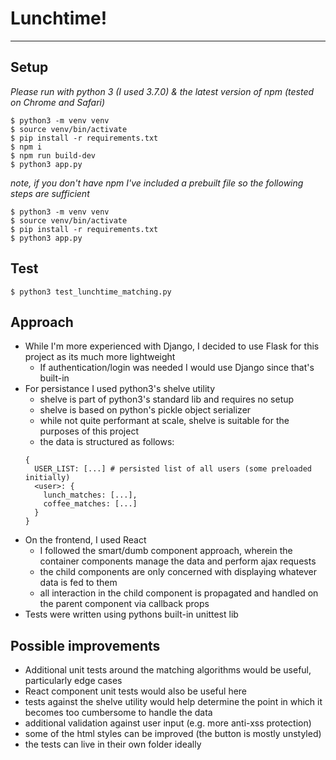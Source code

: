# Lunchtime!

---

## Setup

*Please run with python 3 (I used 3.7.0) & the latest version of npm (tested on Chrome and Safari)*

```
$ python3 -m venv venv
$ source venv/bin/activate
$ pip install -r requirements.txt
$ npm i
$ npm run build-dev
$ python3 app.py
```

*note, if you don't have npm I've included a prebuilt file so the following steps are sufficient*

```
$ python3 -m venv venv
$ source venv/bin/activate
$ pip install -r requirements.txt
$ python3 app.py
```

## Test

```
$ python3 test_lunchtime_matching.py
```

## Approach

- While I'm more experienced with Django, I decided to use Flask for this project as its much more lightweight
  - If authentication/login was needed I would use Django since that's built-in
- For persistance I used python3's shelve utility
  - shelve is part of python3's standard lib and requires no setup
  - shelve is based on python's pickle object serializer
  - while not quite performant at scale, shelve is suitable for the purposes of this project
  - the data is structured as follows:
  ```
  {
    USER_LIST: [...] # persisted list of all users (some preloaded initially)
    <user>: {
      lunch_matches: [...],
      coffee_matches: [...]
    }
  }
  ```
- On the frontend, I used React
  - I followed the smart/dumb component approach, wherein the container components manage the data and perform ajax requests
  - the child components are only concerned with displaying whatever data is fed to them
  - all interaction in the child component is propagated and handled on the parent component via callback props
- Tests were written using pythons built-in unittest lib

## Possible improvements

- Additional unit tests around the matching algorithms would be useful, particularly edge cases
- React component unit tests would also be useful here
- tests against the shelve utility would help determine the point in which it becomes too cumbersome to handle the data
- additional validation against user input (e.g. more anti-xss protection)
- some of the html styles can be improved (the button is mostly unstyled)
- the tests can live in their own folder ideally

